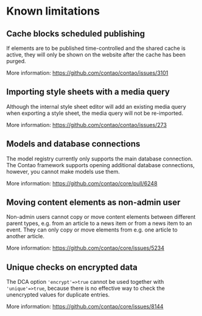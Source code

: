 # Known limitations

## Cache blocks scheduled publishing

If elements are to be published time-controlled and the shared cache is active,
they will only be shown on the website after the cache has been purged.

More information: https://github.com/contao/contao/issues/3101

## Importing style sheets with a media query

Although the internal style sheet editor will add an existing media query when
exporting a style sheet, the media query will not be re-imported.

More information: https://github.com/contao/contao/issues/273

## Models and database connections

The model registry currently only supports the main database connection. The
Contao framework supports opening additional database connections, however, you
cannot make models use them.

More information: https://github.com/contao/core/pull/6248

## Moving content elements as non-admin user

Non-admin users cannot copy or move content elements between different parent
types, e.g. from an article to a news item or from a news item to an event.
They can only copy or move elements from e.g. one article to another article.

More information: https://github.com/contao/core/issues/5234

## Unique checks on encrypted data

The DCA option `'encrypt'=>true` cannot be used together with `'unique'=>true`,
because there is no effective way to check the unencrypted values for
duplicate entries.

More information: https://github.com/contao/core/issues/8144
